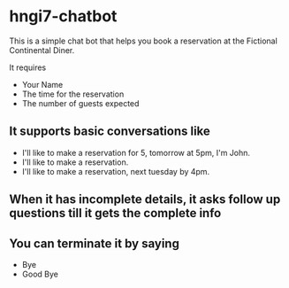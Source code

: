 # hngi7-chatbot

This is a simple chat bot that helps you book a reservation at the Fictional Continental Diner.

It requires
* Your Name
* The time for the reservation
* The number of guests expected

## It supports basic conversations like

* I'll like to make a reservation for 5, tomorrow at 5pm, I'm John.
* I'll like to make a reservation.
* I'll like to make a reservation, next tuesday by 4pm.

## When it has incomplete details, it asks follow up questions till it gets the complete info

## You can terminate it by saying 
* Bye
* Good Bye
